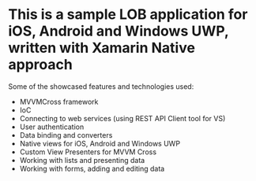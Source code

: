# This is a sample LOB application for iOS, Android and Windows UWP, written with Xamarin Native approach


Some of the showcased features and technologies used:
* MVVMCross framework
* IoC
* Connecting to web services (using REST API Client tool for VS)
* User authentication
* Data binding and converters
* Native views for iOS, Android and Windows UWP
* Custom View Presenters for MVVM Cross
* Working with lists and presenting data
* Working with forms, adding and editing data
